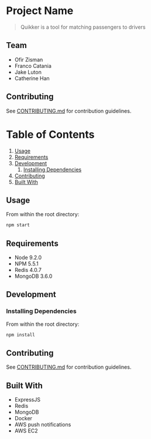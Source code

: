 # Project Name

> Quikker is a tool for matching passengers to drivers

## Team

* Ofir Zisman
* Franco Catania
* Jake Luton
* Catherine Han

## Contributing

See [CONTRIBUTING.md](CONTRIBUTING.md) for contribution guidelines.

# Table of Contents

1. [Usage](#Usage)
1. [Requirements](#requirements)
1. [Development](#development)
   1. [Installing Dependencies](#installing-dependencies)
1. [Contributing](#contributing)
1. [Built With](#built-with)	

## Usage

From within the root directory:

```sh
npm start
```

## Requirements

* Node 9.2.0
* NPM 5.5.1
* Redis 4.0.7
* MongoDB 3.6.0 

## Development

### Installing Dependencies

From within the root directory:

```sh
npm install
```
## Contributing

See [CONTRIBUTING.md](CONTRIBUTING.md) for contribution guidelines.

## Built With

* ExpressJS
* Redis
* MongoDB
* Docker
* AWS push notifications
* AWS EC2

